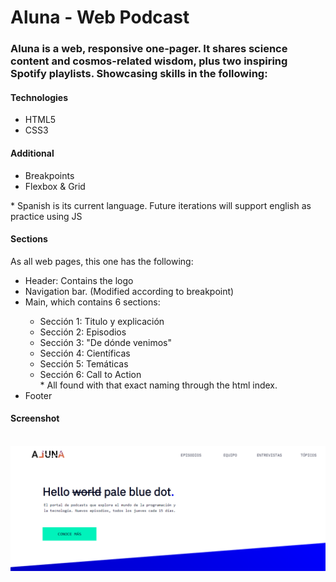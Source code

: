 # Aluna - Web Podcast

<h3>Aluna is a web, responsive one-pager. It shares science content and cosmos-related wisdom, plus two inspiring Spotify playlists. Showcasing skills in the following:</h3>

<h4>Technologies</h4>
<ul>
  <li>HTML5</li>
  <li>CSS3</li>
</ul>

<h4>Additional</h4>
<ul>
  <li>Breakpoints</li>
  <li>Flexbox & Grid</li>
</ul>

<p>* Spanish is its current language. Future iterations will support english as practice using JS</p>


<h4>Sections</h4>
<p>As all web pages, this one has the following:</p>

<ul>
  <li>Header: Contains the logo</li>
  <li>Navigation bar. (Modified according to breakpoint)</li>
  <li>Main, which contains 6 sections:</li>
    <ul>
      <li>Sección 1: Titulo y explicación</li>
      <li>Sección 2: Episodios</li>
      <li>Sección 3: "De dónde venimos"</li>
      <li>Sección 4: Científicas</li>
      <li>Sección 5: Temáticas</li>
      <li>Sección 6: Call to Action</li>
      * All found with that exact naming through the html index.
    </ul>
  <li>Footer</li>
</ul>
<h4>Screenshot</h4>
<br>
<img src="readme-images/aluna1.png" alt="screenshot">

